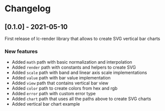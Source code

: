 # Changelog

## [0.1.0] - 2021-05-10

First release of lc-render library that allows to create SVG vertical bar charts

### New features

- Added `math` path with basic normalization and interpolation
- Added `render` path with constants and helpers to create SVG
- Added `scale` path with band and linear axis scale implementations
- Added `value` path with bar value implementation
- Added `view` path that contains vertical bar view
- Added `color` path to create colors from hex and rgb
- Added `error` path with custom error type
- Added `chart` path that uses all the paths above to create SVG charts
- Added vertical bar chart example